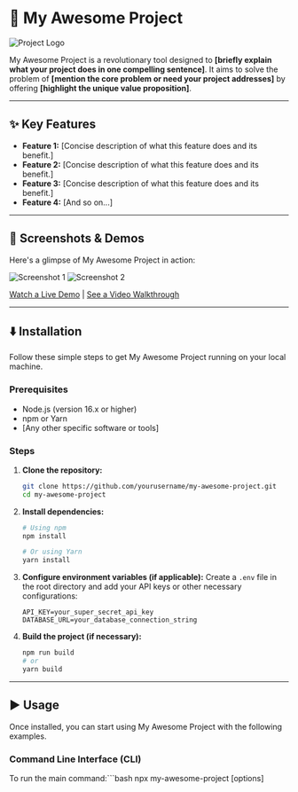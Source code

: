 # 🚀 My Awesome Project

![Project Logo](https://via.placeholder.com/200x100 "Project Logo") <!-- Replace with your actual logo path -->

My Awesome Project is a revolutionary tool designed to **[briefly explain what your project does in one compelling sentence]**. It aims to solve the problem of **[mention the core problem or need your project addresses]** by offering **[highlight the unique value proposition]**.

---

## ✨ Key Features

*   **Feature 1:** [Concise description of what this feature does and its benefit.]
*   **Feature 2:** [Concise description of what this feature does and its benefit.]
*   **Feature 3:** [Concise description of what this feature does and its benefit.]
*   **Feature 4:** [And so on...]

---

## 📸 Screenshots & Demos

Here's a glimpse of My Awesome Project in action:

<!-- Upload your screenshots to your repo and use relative paths, or use publicly accessible URLs -->
![Screenshot 1](https://via.placeholder.com/600x300 "User Interface Example") <!-- Replace with your screenshot path -->
![Screenshot 2](https://via.placeholder.com/600x300 "Feature Demonstration") <!-- Replace with your screenshot path -->

[Watch a Live Demo](https://your-live-demo-link.com) | [See a Video Walkthrough](https://your-video-link.com) <!-- Replace with actual links -->

---

## ⬇️ Installation

Follow these simple steps to get My Awesome Project running on your local machine.

### Prerequisites

*   Node.js (version 16.x or higher) <!-- Update with actual requirements -->
*   npm or Yarn <!-- Specify your preferred package manager -->
*   [Any other specific software or tools]

### Steps

1.  **Clone the repository:**
    ```bash
    git clone https://github.com/yourusername/my-awesome-project.git
    cd my-awesome-project
    ```

2.  **Install dependencies:**
    ```bash
    # Using npm
    npm install

    # Or using Yarn
    yarn install
    ```

3.  **Configure environment variables (if applicable):**
    Create a `.env` file in the root directory and add your API keys or other necessary configurations:
    ```
    API_KEY=your_super_secret_api_key
    DATABASE_URL=your_database_connection_string
    ```

4.  **Build the project (if necessary):**
    ```bash
    npm run build
    # or
    yarn build
    ```

---

## ▶️ Usage

Once installed, you can start using My Awesome Project with the following examples.

### Command Line Interface (CLI)

To run the main command:```bash
npx my-awesome-project [options]

